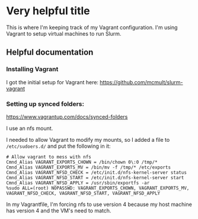 # Very helpful title
This is where I'm keeping track of my Vagrant configuration.
I'm using Vagrant to setup virtual machines to run Slurm.

## Helpful documentation

### Installing Vagrant

I got the initial setup for Vagrant here:
https://github.com/mcmult/slurm-vagrant

### Setting up synced folders:

https://www.vagrantup.com/docs/synced-folders

I use an nfs mount.

I needed to allow Vagrant to modify my mounts, so I added a file to
`/etc/sudoers.d/` and put the following in it:
```
# Allow vagrant to mess with nfs
Cmnd_Alias VAGRANT_EXPORTS_CHOWN = /bin/chown 0\:0 /tmp/*
Cmnd_Alias VAGRANT_EXPORTS_MV = /bin/mv -f /tmp/* /etc/exports
Cmnd_Alias VAGRANT_NFSD_CHECK = /etc/init.d/nfs-kernel-server status
Cmnd_Alias VAGRANT_NFSD_START = /etc/init.d/nfs-kernel-server start
Cmnd_Alias VAGRANT_NFSD_APPLY = /usr/sbin/exportfs -ar
%sudo ALL=(root) NOPASSWD: VAGRANT_EXPORTS_CHOWN, VAGRANT_EXPORTS_MV, VAGRANT_NFSD_CHECK, VAGRANT_NFSD_START, VAGRANT_NFSD_APPLY
```

In my Vagrantfile, I'm forcing nfs to use version 4 because my host machine
has version 4 and the VM's need to match.
